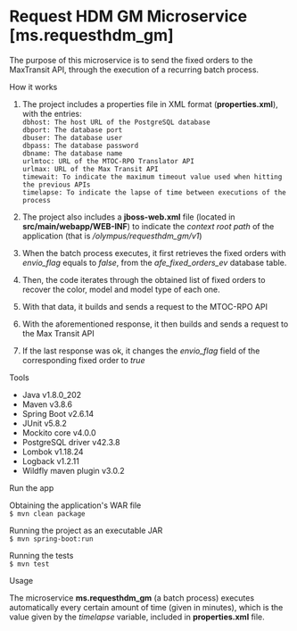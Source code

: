 
# Request HDM GM Microservice [ms.requesthdm_gm]  
The purpose of this microservice is to send the fixed orders to the MaxTransit API, through the execution of a recurring batch process.   


How it works  

1. The project includes a properties file in XML format (**properties.xml**), with the entries:  
   `dbhost: The host URL of the PostgreSQL database`  
   `dbport: The database port`  
   `dbuser: The database user`  
   `dbpass: The database password`  
   `dbname: The database name`  
   `urlmtoc: URL of the MTOC-RPO Translator API`  
   `urlmax: URL of the Max Transit API`  
   `timewait: To indicate the maximum timeout value used when hitting the previous APIs`  
   `timelapse: To indicate the lapse of time between executions of the process`  
   
2. The project also includes a **jboss-web.xml** file (located in **src/main/webapp/WEB-INF**) to indicate the *context root path* of the application (that is */olympus/requesthdm_gm/v1*)

2. When the batch process executes, it first retrieves the fixed orders with *envio_flag* equals to *false*, from the *afe_fixed_orders_ev* database table.  

3. Then, the code iterates through the obtained list of fixed orders to recover the color, model and model type of each one.  

4. With that data, it builds and sends a request to the MTOC-RPO API  

5. With the aforementioned response, it then builds and sends a request to the Max Transit API  

6. If the last response was ok, it changes the *envio_flag* field of the corresponding fixed order to *true*  


Tools  

+ Java v1.8.0_202
+ Maven v3.8.6
+ Spring Boot v2.6.14
+ JUnit v5.8.2 
+ Mockito core v4.0.0
+ PostgreSQL driver v42.3.8
+ Lombok v1.18.24
+ Logback v1.2.11
+ Wildfly maven plugin v3.0.2


Run the app

Obtaining the application's WAR file  
`$ mvn clean package`  
  
Running the project as an executable JAR  
`$ mvn spring-boot:run`  

Running the tests  
`$ mvn test`  


Usage  

The microservice **ms.requesthdm_gm** (a batch process) executes automatically every certain amount of time (given in minutes), which is the value given by the *timelapse* variable, included in **properties.xml** file.  

